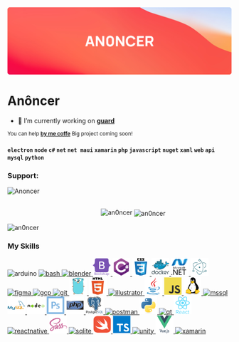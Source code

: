 <img src="./git-bg.png"/>


<h1>Anôncer</h1>

- 🔭  I’m currently working on [**guard**](https://github.com/AN0NCER/guard)

<sup>You can help [**by me coffe**](https://ko-fi.com/anoncer) </sup><sup>Big project coming soon!</sup>

**`electron` `node` `c#` `net` `net maui` `xamarin` `php` `javascript` `nuget` `xaml` `web` `api` `mysql` `python`**

<h3 align="left">Support:</h3>
<p><a href="https://ko-fi.com/Anoncer"> <img align="left" src="https://cdn.ko-fi.com/cdn/kofi3.png?v=3" height="50" width="210" alt="Anoncer" /></a></p><br><br>

<p><img align="left" src="https://github-readme-stats.vercel.app/api/top-langs?username=an0ncer&show_icons=true&locale=en&layout=compact" alt="an0ncer" /></p>

<p>&nbsp;<img align="center" src="https://github-readme-stats.vercel.app/api?username=an0ncer&show_icons=true&locale=en" alt="an0ncer" /></p>

<p><img align="center" src="https://github-readme-streak-stats.herokuapp.com/?user=an0ncer&" alt="an0ncer" /></p>

### My Skills

<p align="left">  <img
            src="https://cdn.worldvectorlogo.com/logos/arduino-1.svg" alt="arduino" width="40" height="40" />  <a
        href="https://www.gnu.org/software/bash/" target="_blank" rel="noreferrer"> <img
            src="https://www.vectorlogo.zone/logos/gnu_bash/gnu_bash-icon.svg" alt="bash" width="40" height="40" /> 
     <img
            src="https://download.blender.org/branding/community/blender_community_badge_white.svg" alt="blender"
            width="40" height="40" />   <img
            src="https://raw.githubusercontent.com/devicons/devicon/master/icons/bootstrap/bootstrap-plain-wordmark.svg"
            alt="bootstrap" width="40" height="40" />  <a href="https://www.w3schools.com/cs/" target="_blank"
        rel="noreferrer"> <img
            src="https://raw.githubusercontent.com/devicons/devicon/master/icons/csharp/csharp-original.svg"
            alt="csharp" width="40" height="40" />  <a href="https://www.w3schools.com/css/" target="_blank"
        rel="noreferrer"> <img
            src="https://raw.githubusercontent.com/devicons/devicon/master/icons/css3/css3-original-wordmark.svg"
            alt="css3" width="40" height="40" />  <a href="https://www.docker.com/" target="_blank"
        rel="noreferrer"> <img
            src="https://raw.githubusercontent.com/devicons/devicon/master/icons/docker/docker-original-wordmark.svg"
            alt="docker" width="40" height="40" />  <a href="https://dotnet.microsoft.com/" target="_blank"
        rel="noreferrer"> <img
            src="https://raw.githubusercontent.com/devicons/devicon/master/icons/dot-net/dot-net-original-wordmark.svg"
            alt="dotnet" width="40" height="40" />  <a href="https://www.electronjs.org" target="_blank"
        rel="noreferrer"> <img
            src="https://raw.githubusercontent.com/devicons/devicon/master/icons/electron/electron-original.svg"
            alt="electron" width="40" height="40" />  <a href="https://www.figma.com/" target="_blank"
        rel="noreferrer"> <img src="https://www.vectorlogo.zone/logos/figma/figma-icon.svg" alt="figma" width="40"
            height="40" />   <img
            src="https://www.vectorlogo.zone/logos/google_cloud/google_cloud-icon.svg" alt="gcp" width="40"
            height="40" />   <img
            src="https://www.vectorlogo.zone/logos/git-scm/git-scm-icon.svg" alt="git" width="40" height="40" />  <a
        href="https://golang.org" target="_blank" rel="noreferrer"> <img
            src="https://raw.githubusercontent.com/devicons/devicon/master/icons/go/go-original.svg" alt="go" width="40"
            height="40" />   <img
            src="https://raw.githubusercontent.com/devicons/devicon/master/icons/html5/html5-original-wordmark.svg"
            alt="html5" width="40" height="40" />  <a href="https://www.adobe.com/in/products/illustrator.html"
        target="_blank" rel="noreferrer"> <img
            src="https://www.vectorlogo.zone/logos/adobe_illustrator/adobe_illustrator-icon.svg" alt="illustrator"
            width="40" height="40" />   <img
            src="https://raw.githubusercontent.com/devicons/devicon/master/icons/java/java-original.svg" alt="java"
            width="40" height="40" />  <a href="https://developer.mozilla.org/en-US/docs/Web/JavaScript"
        target="_blank" rel="noreferrer"> <img
            src="https://raw.githubusercontent.com/devicons/devicon/master/icons/javascript/javascript-original.svg"
            alt="javascript" width="40" height="40" />  <a href="https://www.linux.org/" target="_blank"
        rel="noreferrer"> <img
            src="https://raw.githubusercontent.com/devicons/devicon/master/icons/linux/linux-original.svg" alt="linux"
            width="40" height="40" />  <a href="https://www.microsoft.com/en-us/sql-server" target="_blank"
        rel="noreferrer"> <img src="https://www.svgrepo.com/show/303229/microsoft-sql-server-logo.svg" alt="mssql"
            width="40" height="40" />   <img
            src="https://raw.githubusercontent.com/devicons/devicon/master/icons/mysql/mysql-original-wordmark.svg"
            alt="mysql" width="40" height="40" />  
        <img src="https://raw.githubusercontent.com/devicons/devicon/master/icons/nodejs/nodejs-original-wordmark.svg"
            alt="nodejs" width="40" height="40" />  <a href="https://www.photoshop.com/en" target="_blank"
        rel="noreferrer"> <img
            src="https://raw.githubusercontent.com/devicons/devicon/master/icons/photoshop/photoshop-line.svg"
            alt="photoshop" width="40" height="40" />  <a href="https://www.php.net" target="_blank"
        rel="noreferrer"> <img
            src="https://raw.githubusercontent.com/devicons/devicon/master/icons/php/php-original.svg" alt="php"
            width="40" height="40" />   <img
            src="https://raw.githubusercontent.com/devicons/devicon/master/icons/postgresql/postgresql-original-wordmark.svg"
            alt="postgresql" width="40" height="40" />  <a href="https://postman.com" target="_blank"
        rel="noreferrer"> <img src="https://www.vectorlogo.zone/logos/getpostman/getpostman-icon.svg" alt="postman"
            width="40" height="40" />   <img
            src="https://raw.githubusercontent.com/devicons/devicon/master/icons/python/python-original.svg"
            alt="python" width="40" height="40" />  
        <img src="https://upload.wikimedia.org/wikipedia/commons/0/0b/Qt_logo_2016.svg" alt="qt" width="40"
            height="40" />   <img
            src="https://raw.githubusercontent.com/devicons/devicon/master/icons/react/react-original-wordmark.svg"
            alt="react" width="40" height="40" />  <a href="https://reactnative.dev/" target="_blank"
        rel="noreferrer"> <img src="https://reactnative.dev/img/header_logo.svg" alt="reactnative" width="40"
            height="40" />   <img
            src="https://raw.githubusercontent.com/devicons/devicon/master/icons/sass/sass-original.svg" alt="sass"
            width="40" height="40" />   <img
            src="https://www.vectorlogo.zone/logos/sqlite/sqlite-icon.svg" alt="sqlite" width="40" height="40" /> 
     <img
            src="https://raw.githubusercontent.com/devicons/devicon/master/icons/swift/swift-original.svg" alt="swift"
            width="40" height="40" />  
        <img src="https://raw.githubusercontent.com/devicons/devicon/master/icons/typescript/typescript-original.svg"
            alt="typescript" width="40" height="40" />  <a href="https://unity.com/" target="_blank"
        rel="noreferrer"> <img src="https://www.vectorlogo.zone/logos/unity3d/unity3d-icon.svg" alt="unity" width="40"
            height="40" />   <img
            src="https://raw.githubusercontent.com/devicons/devicon/master/icons/vuejs/vuejs-original-wordmark.svg"
            alt="vuejs" width="40" height="40" />  <a href="https://dotnet.microsoft.com/apps/xamarin"
        target="_blank" rel="noreferrer"> <img
            src="https://raw.githubusercontent.com/detain/svg-logos/780f25886640cef088af994181646db2f6b1a3f8/svg/xamarin.svg"
            alt="xamarin" width="40" height="40" />  </p>
